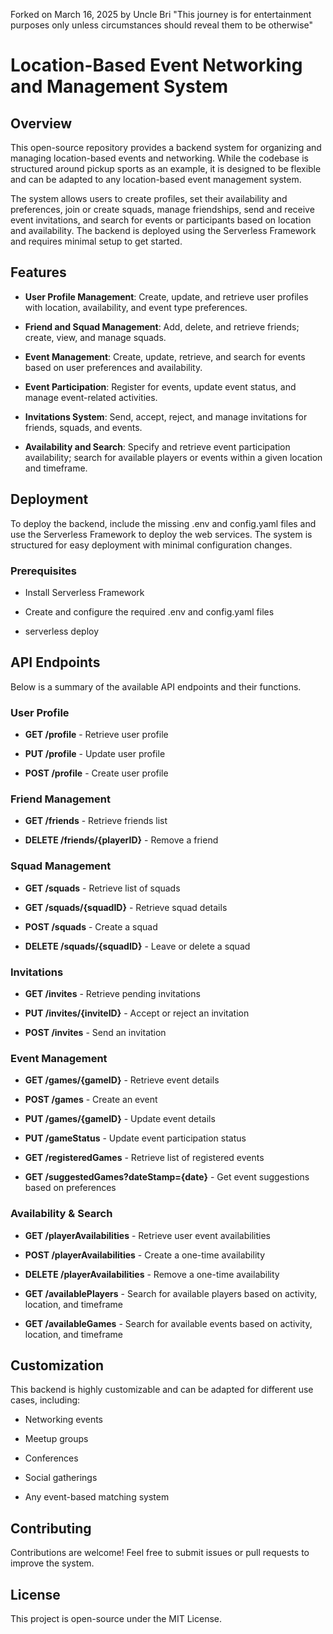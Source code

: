 Forked on March 16, 2025 by Uncle Bri
"This journey is for entertainment purposes only unless circumstances should reveal them to be otherwise"

Location-Based Event Networking and Management System
=====================================================

Overview
--------

This open-source repository provides a backend system for organizing and managing location-based events and networking. While the codebase is structured around pickup sports as an example, it is designed to be flexible and can be adapted to any location-based event management system.

The system allows users to create profiles, set their availability and preferences, join or create squads, manage friendships, send and receive event invitations, and search for events or participants based on location and availability. The backend is deployed using the Serverless Framework and requires minimal setup to get started.

Features
--------

*   **User Profile Management**: Create, update, and retrieve user profiles with location, availability, and event type preferences.
    
*   **Friend and Squad Management**: Add, delete, and retrieve friends; create, view, and manage squads.
    
*   **Event Management**: Create, update, retrieve, and search for events based on user preferences and availability.
    
*   **Event Participation**: Register for events, update event status, and manage event-related activities.
    
*   **Invitations System**: Send, accept, reject, and manage invitations for friends, squads, and events.
    
*   **Availability and Search**: Specify and retrieve event participation availability; search for available players or events within a given location and timeframe.
    

Deployment
----------

To deploy the backend, include the missing .env and config.yaml files and use the Serverless Framework to deploy the web services. The system is structured for easy deployment with minimal configuration changes.

### Prerequisites

*   Install Serverless Framework
    
*   Create and configure the required .env and config.yaml files
    
*   serverless deploy
    

API Endpoints
-------------

Below is a summary of the available API endpoints and their functions.

### User Profile

*   **GET /profile** - Retrieve user profile
    
*   **PUT /profile** - Update user profile
    
*   **POST /profile** - Create user profile
    

### Friend Management

*   **GET /friends** - Retrieve friends list
    
*   **DELETE /friends/{playerID}** - Remove a friend
    

### Squad Management

*   **GET /squads** - Retrieve list of squads
    
*   **GET /squads/{squadID}** - Retrieve squad details
    
*   **POST /squads** - Create a squad
    
*   **DELETE /squads/{squadID}** - Leave or delete a squad
    

### Invitations

*   **GET /invites** - Retrieve pending invitations
    
*   **PUT /invites/{inviteID}** - Accept or reject an invitation
    
*   **POST /invites** - Send an invitation
    

### Event Management

*   **GET /games/{gameID}** - Retrieve event details
    
*   **POST /games** - Create an event
    
*   **PUT /games/{gameID}** - Update event details
    
*   **PUT /gameStatus** - Update event participation status
    
*   **GET /registeredGames** - Retrieve list of registered events
    
*   **GET /suggestedGames?dateStamp={date}** - Get event suggestions based on preferences
    

### Availability & Search

*   **GET /playerAvailabilities** - Retrieve user event availabilities
    
*   **POST /playerAvailabilities** - Create a one-time availability
    
*   **DELETE /playerAvailabilities** - Remove a one-time availability
    
*   **GET /availablePlayers** - Search for available players based on activity, location, and timeframe
    
*   **GET /availableGames** - Search for available events based on activity, location, and timeframe
    

Customization
-------------

This backend is highly customizable and can be adapted for different use cases, including:

*   Networking events
    
*   Meetup groups
    
*   Conferences
    
*   Social gatherings
    
*   Any event-based matching system
    

Contributing
------------

Contributions are welcome! Feel free to submit issues or pull requests to improve the system.

License
-------

This project is open-source under the MIT License.
